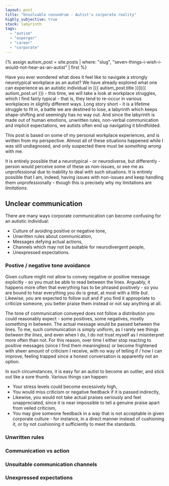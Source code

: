 ```yaml
---
layout: post
title: "Unsolvable conundrum - Autist's corporate reality"
highly_subjective: true
stock: labyrinth
tags: 
  - "autism"
  - "asperger"
  - "career"
  - "corporate"
---
```


{% assign autism_post = site.posts | where: "slug", "seven-things-i-wish-i-would-not-hear-as-an-autist" | first %}

Have you ever wondered what does it feel like to navigate a strongly neurotypical workplace as an autist? We have already explored what one can experience as an autistic individual in [{{ autism_post.title }}]({{ autism_post.url }}) - this time, we will take a look at workplace struggles, which I find fairly typical - that is, they tend to re-occur in various workplaces in slightly different ways. Long story short - it is a lifetime struggle to fit in, a battle we are destined to lose, a labyrinth which keeps shape-shifting and seemingly has no way out. And since the labyrinth is made out of human emotions, unwritten rules, non-verbal communication and implicit expectations, we autists often end up navigating it blindfolded.

This post is based on some of my personal workplace experiences, and is written from my perspective. Almost all of these situations happened while I was still undiagnosed, and only suspected there must be _something wrong_ with me.

It is entirely possible that a neurotypical - or neurodiverse, but differently - person would perceive some of these as non-issues, or see me as unprofessional due to inability to deal with such situations. It is entirely possible that I am, indeed, having issues with non-issues and keep handling them unprofessionally - though this is precisely why my limitations are _limitations_.

## Unclear communication

There are many ways corporate communication can become confusing for an autistic individual:
- Culture of avoiding positive or negative tone,
- Unwritten rules about communication,
- Messages defying actual actions,
- Channels which may not be suitable for neurodivergent people,
- Unexpressed expectations.

### Postive / negative tone avoidance

Given culture might not allow to convey negative or positive message explicitly - so you must be able to read between the lines. Arguably, it happens more often that everything has to be phrased positively - so you are bound to hear everything you do is great, at most with a little _but_. Likewise, _you_ are expected to follow suit and if you find it appropriate to criticize someone, you better praise them instead or not say anything at all.

The tone of communication conveyed does not follow a distribution you could reasonably expect - some positives, some negatives, mostly something in between. The actual message would be passed between the lines. To me, such communication is simply uniform, as I rarely see things _between the lines_, and even when I do, I do not trust myself as I misinterpret more often than not. For this reason, over time I either stop reacting to positive messages (since I find them meaningless) or become frightened with sheer amount of criticism I receive, with no way of telling if / how I can improve, feeling trapped since a honest conversation is apparently not an option.

In such circumstances, it is easy for an autist to become an outlier, and stick out like a sore thumb. Various things can happen:
- Your stress levels could become excessively high,
- You would miss criticism or negative feedback if it is passed indirectly,
- Likewise, you would not take actual praises seriously and feel unappreciated, since it is near impossible to tell a genuine praise apart from veiled criticism,
- You may give someone feedback in a way that is not acceptable in given corporate culture - for instance, in a direct manner instead of cushioning it, or by not cushioning it sufficiently to meet the standards.

### Unwritten rules

### Communication vs action 

### Unsuitable communication channels 

### Unexpressed expectations 